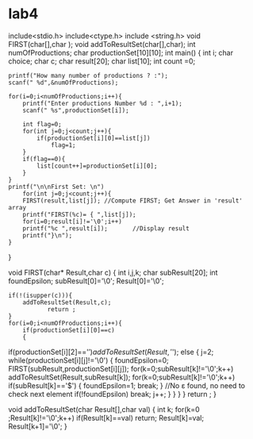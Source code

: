 # lab4

include<stdio.h>
include<ctype.h>
include <string.h>
void FIRST(char[],char );
void addToResultSet(char[],char);
int numOfProductions;
char productionSet[10][10];
int main()
{
    int i;
    char choice; 
    char c;
    char result[20];
    char list[10];
    int count =0;

    printf("How many number of productions ? :");
    scanf(" %d",&numOfProductions);

    for(i=0;i<numOfProductions;i++){
        printf("Enter productions Number %d : ",i+1);
        scanf(" %s",productionSet[i]);

        int flag=0;
        for(int j=0;j<count;j++){
        	if(productionSet[i][0]==list[j])
        		flag=1;
        }
        if(flag==0){
        	list[count++]=productionSet[i][0];
        }
    }
    printf("\n\nFirst Set: \n")
    	for(int j=0;j<count;j++){
        FIRST(result,list[j]); //Compute FIRST; Get Answer in 'result' array
        printf("FIRST(%c)= { ",list[j]);
        for(i=0;result[i]!='\0';i++)
        printf("%c ",result[i]);       //Display result
        printf("}\n");
    }
}

void FIRST(char* Result,char c)
{
    int i,j,k;
    char subResult[20];
    int foundEpsilon;
    subResult[0]='\0';
    Result[0]='\0';

    if(!(isupper(c))){
        addToResultSet(Result,c);
               return ;
    }
    for(i=0;i<numOfProductions;i++){
        if(productionSet[i][0]==c)
        {
 if(productionSet[i][2]=='$') addToResultSet(Result,'$');
      else
            {
                j=2;
                while(productionSet[i][j]!='\0')
                {
                foundEpsilon=0;
                FIRST(subResult,productionSet[i][j]);
                for(k=0;subResult[k]!='\0';k++)
                    addToResultSet(Result,subResult[k]);
                 for(k=0;subResult[k]!='\0';k++)
                     if(subResult[k]=='$')
                     {
                         foundEpsilon=1;
                         break;
                     }
                 //No ε found, no need to check next element
                 if(!foundEpsilon)
                     break;
                 j++;
                }
            }
    }
}
    return ;
}

void addToResultSet(char Result[],char val)
{
    int k;
    for(k=0 ;Result[k]!='\0';k++)
        if(Result[k]==val)
            return;
    Result[k]=val;
    Result[k+1]='\0';
}
